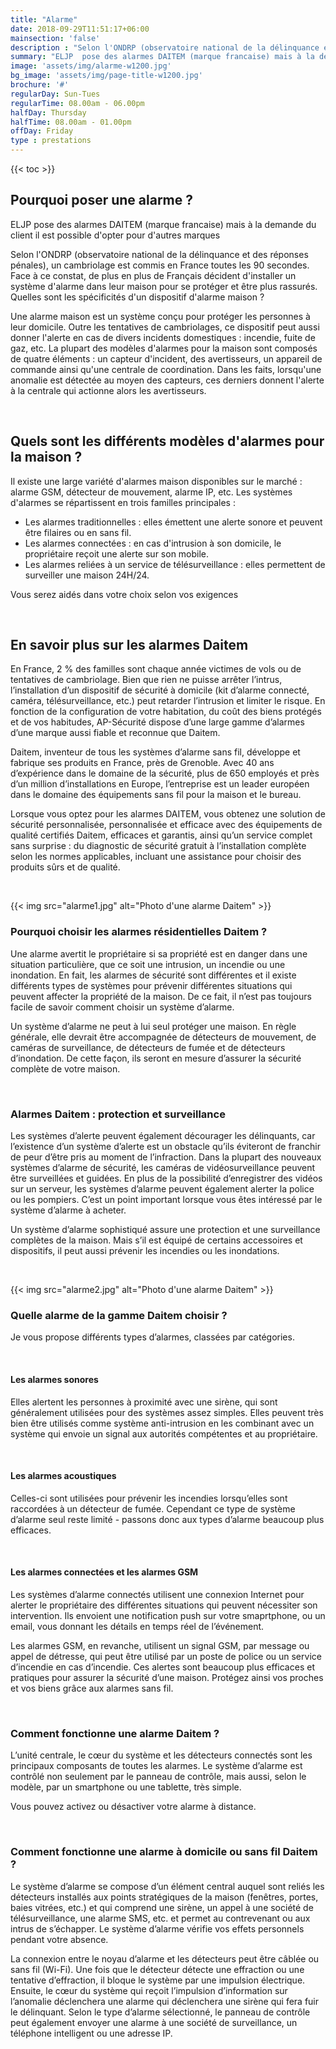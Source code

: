 ```yaml
---
title: "Alarme"
date: 2018-09-29T11:51:17+06:00
mainsection: 'false'
description : "Selon l'ONDRP (observatoire national de la délinquance et des réponses pénales), un cambriolage est commis en France toutes les 90 secondes. Face à ce constat, de plus en plus de Français décident d'installer un système d'alarme dans leur maison pour se protéger et être plus rassurés."
summary: "ELJP  pose des alarmes DAITEM (marque francaise) mais à la demande du client il est possible d'opter pour d'autres marques"
image: 'assets/img/alarme-w1200.jpg'
bg_image: 'assets/img/page-title-w1200.jpg'
brochure: '#'
regularDay: Sun-Tues
regularTime: 08.00am - 06.00pm
halfDay: Thursday
halfTime: 08.00am - 01.00pm
offDay: Friday
type : prestations
---
```


{{< toc >}}


## Pourquoi poser une alarme ?

ELJP  pose des alarmes DAITEM (marque francaise) mais à la demande du client il est possible d'opter pour d'autres marques

Selon l'ONDRP (observatoire national de la délinquance et des réponses pénales), un cambriolage est commis en France toutes les 90 secondes. Face à ce constat, de plus en plus de Français décident d'installer un système d'alarme dans leur maison pour se protéger et être plus rassurés.
Quelles sont les spécificités d'un dispositif d'alarme maison ?

Une alarme maison est un système conçu pour protéger les personnes à leur domicile. Outre les tentatives de cambriolages, ce dispositif peut aussi donner l'alerte en cas de divers incidents domestiques : incendie, fuite de gaz, etc. La plupart des modèles d'alarmes pour la maison sont composés de quatre éléments : un capteur d'incident, des avertisseurs, un appareil de commande ainsi qu'une centrale de coordination. Dans les faits, lorsqu'une anomalie est détectée au moyen des capteurs, ces derniers donnent l'alerte à la centrale qui actionne alors les avertisseurs.

<br>

## Quels sont les différents modèles d'alarmes pour la maison ?

Il existe une large variété d'alarmes maison disponibles sur le marché : alarme GSM, détecteur de mouvement, alarme IP, etc. Les systèmes d'alarmes se répartissent en trois familles principales :

- Les alarmes traditionnelles : elles émettent une alerte sonore et peuvent être filaires ou en sans fil.
- Les alarmes connectées : en cas d'intrusion à son domicile, le propriétaire reçoit une alerte sur son mobile.
- Les alarmes reliées à un service de télésurveillance : elles permettent de surveiller une maison 24H/24.

Vous serez aidés dans votre choix selon vos exigences

<br>

## En savoir plus sur les alarmes Daitem

En France, 2 % des familles sont chaque année victimes de vols ou de tentatives de cambriolage. Bien que
rien ne puisse arrêter l’intrus, l’installation d’un dispositif de sécurité à domicile (kit d’alarme connecté,
caméra, télésurveillance, etc.) peut retarder l’intrusion et limiter le risque. En fonction de la configuration
de votre habitation, du coût des biens protégés et de vos habitudes, AP-Sécurité dispose d’une large
gamme d’alarmes d’une marque aussi fiable et reconnue que Daitem.

Daitem, inventeur de tous les systèmes d’alarme sans fil, développe et fabrique ses produits en France,
près de Grenoble. Avec 40 ans d’expérience dans le domaine de la sécurité, plus de 650 employés et près
d’un million d’installations en Europe, l’entreprise est un leader européen dans le domaine des
équipements sans fil pour la maison et le bureau.

Lorsque vous optez pour les alarmes DAITEM, vous obtenez une solution de sécurité personnalisée,
personnalisée et efficace avec des équipements de qualité certifiés Daitem, efficaces et garantis, ainsi
qu’un service complet sans surprise : du diagnostic de sécurité gratuit à l’installation complète selon les
normes applicables, incluant une assistance pour choisir des produits sûrs et de qualité.

<br>

{{< img src="alarme1.jpg" alt="Photo d'une alarme Daitem" >}}

### Pourquoi choisir les alarmes résidentielles Daitem ?

Une alarme avertit le propriétaire si sa propriété est en danger dans une situation particulière, que ce soit
une intrusion, un incendie ou une inondation. En fait, les alarmes de sécurité sont différentes et il existe
différents types de systèmes pour prévenir différentes situations qui peuvent affecter la propriété de la
maison. De ce fait, il n’est pas toujours facile de savoir comment choisir un système d’alarme.

Un système d’alarme ne peut à lui seul protéger une maison. En règle générale, elle devrait être
accompagnée de détecteurs de mouvement, de caméras de surveillance, de détecteurs de fumée et de
détecteurs d’inondation. De cette façon, ils seront en mesure d’assurer la sécurité complète de votre
maison.

<br>

### Alarmes Daitem : protection et surveillance

Les systèmes d’alerte peuvent également décourager les délinquants, car l’existence d’un système d’alerte
est un obstacle qu’ils éviteront de franchir de peur d’être pris au moment de l’infraction. Dans la plupart
des nouveaux systèmes d’alarme de sécurité, les caméras de vidéosurveillance peuvent être surveillées et
guidées. En plus de la possibilité d’enregistrer des vidéos sur un serveur, les systèmes d’alarme peuvent
également alerter la police ou les pompiers. C’est un point important lorsque vous êtes intéressé par le
système d’alarme à acheter.

Un système d’alarme sophistiqué assure une protection et une surveillance complètes de la maison. Mais
s’il est équipé de certains accessoires et dispositifs, il peut aussi prévenir les incendies ou les inondations.

<br>

{{< img src="alarme2.jpg" alt="Photo d'une alarme Daitem" >}}

### Quelle alarme de la gamme Daitem choisir ?

Je vous propose différents types d’alarmes, classées par catégories.

<br>

#### Les alarmes sonores

Elles alertent les personnes à proximité avec une sirène, qui sont généralement utilisées
pour des systèmes assez simples. Elles peuvent très bien être utilisés comme système anti-intrusion en les
combinant avec un système qui envoie un signal aux autorités compétentes et au propriétaire. 

<br>

#### Les alarmes acoustiques 

Celles-ci sont  utilisées pour prévenir les incendies lorsqu’elles sont raccordées à un
détecteur de fumée. Cependant ce type de système d’alarme seul reste limité - passons donc aux types d’alarme beaucoup plus efficaces.

<br>

#### Les alarmes connectées et les alarmes GSM

Les systèmes d’alarme connectés utilisent une connexion Internet pour alerter le propriétaire des différentes situations qui peuvent nécessiter son intervention. Ils envoient une notification push sur votre smaprtphone, ou un email, vous donnant les détails en temps réel de l’événement.

Les alarmes GSM, en revanche, utilisent un signal GSM, par message ou appel de détresse, qui peut être
utilisé par un poste de police ou un service d’incendie en cas d’incendie. Ces alertes sont beaucoup plus 
efficaces et pratiques pour assurer la sécurité d’une maison. Protégez ainsi vos proches et vos biens grâce aux alarmes sans fil.

<!-- enchainement incompréhensible, demander plus d'infos
L’alarme est au cœur de la protection de votre maison. Le système d’alarme est simple et efficace. La centrale d’alarme communique avec les détecteurs de radiofréquences. La communication radio permet le cryptage à double fréquence et prévient toute tentative de fraude.
Protégez l’accès à votre propriété grâce à la communication vocale interne sans fil. Première protection contre les dangers de la route, elle vous permet de contrôler l’accès à votre propriété.
Il est équipé d’une technologie de commande à distance qui, en plus de la sécurité, offre un réel confort
d’utilisation au quotidien.
Protégez votre maison éloignée grâce à la vidéosurveillance.
L’offre de vidéosurveillance vous permet de voir et d’entendre à distance ce qui se passe sur l’objet
protégé. Idéal pour une résidence secondaire.
La télésurveillance est un complément idéal à votre système de sécurité.
Vous pouvez optez pour une prise de photos lors d'une intrusion ou filmer grâce à une caméra Daitem, qui
dans les deux cas seront envoyés directement sur votre portable.
Possibilité d'envoyer les images à trois différents destinataires. -->

<br>

### Comment fonctionne une alarme Daitem ?

L’unité centrale, le cœur du système et les détecteurs connectés sont les principaux composants de toutes
les alarmes. Le système d’alarme est contrôlé non seulement par le panneau de contrôle, mais aussi, selon le modèle,
par un smartphone ou une tablette, très simple.

Vous pouvez activez ou désactiver votre alarme à distance.

<br>

### Comment fonctionne une alarme à domicile ou sans fil Daitem ?

Le système d’alarme se compose d’un élément central auquel sont reliés les détecteurs installés aux points
stratégiques de la maison (fenêtres, portes, baies vitrées, etc.) et qui comprend une sirène, un appel à une
société de télésurveillance, une alarme SMS, etc. et permet au contrevenant ou aux intrus de s’échapper.
Le système d’alarme vérifie vos effets personnels pendant votre absence.

La connexion entre le noyau d’alarme et les détecteurs peut être câblée ou sans fil (Wi-Fi). Une fois que le
détecteur détecte une effraction ou une tentative d’effraction, il bloque le système par une impulsion
électrique. Ensuite, le cœur du système qui reçoit l’impulsion d’information sur l’anomalie déclenchera
une alarme qui déclenchera une sirène qui fera fuir le délinquant. Selon le type d’alarme sélectionné, le
panneau de contrôle peut également envoyer une alarme à une société de surveillance, un téléphone
intelligent ou une adresse IP.